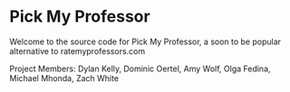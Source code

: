 # Pick My Professor

Welcome to the source code for Pick My Professor, a soon to be popular alternative to ratemyprofessors.com


Project Members: Dylan Kelly, Dominic Oertel, Amy Wolf, Olga Fedina, Michael Mhonda, Zach White
